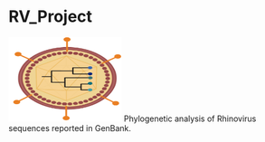 # RV_Project
<img src="https://github.com/WilliamFernandoC-P/RV_Project/blob/main/Others/Virus_and_Phylogeny_Logo_WFCP.png" alt="logo" width="200" height="150">
Phylogenetic analysis of Rhinovirus sequences reported in GenBank.
